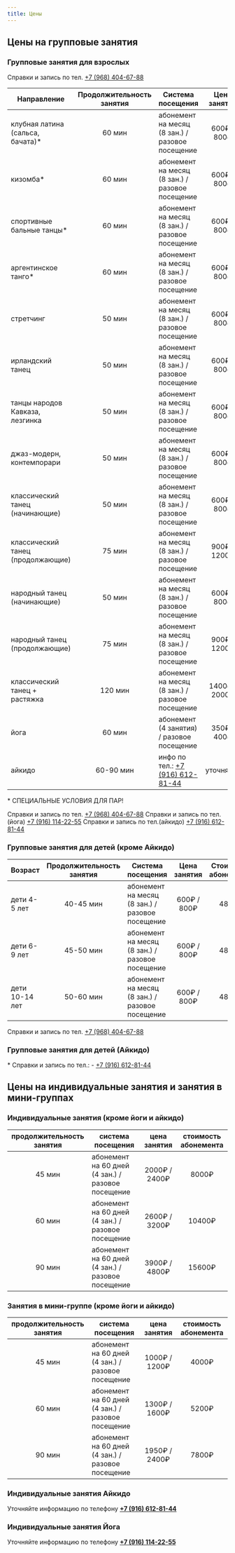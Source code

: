 ```yaml
---
title: Цены
---
```


## Цены на групповые занятия

### Групповые занятия для взрослых

Cправки и запись по тел. [+7 (968) 404-67-88](tel://+79684046788)

| Направление                       | Продолжительность занятия | Система посещения                                      | Цена занятия  | Стоимость абонемента |
| --------------------------------- | :-----------------------: | ------------------------------------------------------ | :-----------: | :------------------: |
| клубная латина (сальса, бачата)\* |          60 мин           | абонемент на месяц (8 зан.) / разовое посещение        |  600₽ / 800₽  |        4800₽         |
| кизомба\*                         |          60 мин           | абонемент на месяц (8 зан.) / разовое посещение        |  600₽ / 800₽  |        4800₽         |
| спортивные бальные танцы\*        |          60 мин           | абонемент на месяц (8 зан.) / разовое посещение        |  600₽ / 800₽  |        4800₽         |
| аргентинское танго\*              |          60 мин           | абонемент на месяц (8 зан.) / разовое посещение        |  600₽ / 800₽  |        4800₽         |
| стретчинг                         |          50 мин           | абонемент на месяц (8 зан.) / разовое посещение        |  600₽ / 800₽  |        4800₽         |
| ирландский танец                  |          50 мин           | абонемент на месяц (8 зан.) / разовое посещение        |  600₽ / 800₽  |        4800₽         |
| танцы народов Кавказа, лезгинка   |          50 мин           | абонемент на месяц (8 зан.) / разовое посещение        |  600₽ / 800₽  |        4800₽         |
| джаз-модерн, контемпорари         |          50 мин           | абонемент на месяц (8 зан.) / разовое посещение        |  600₽ / 800₽  |        4800₽         |
| классический танец (начинающие)   |          50 мин           | абонемент на месяц (8 зан.) / разовое посещение        |  600₽ / 800₽  |        4800₽         |
| классический танец (продолжающие) |          75 мин           | абонемент на месяц (8 зан.) / разовое посещение        | 900₽ / 1200₽  |        7200₽         |
| народный танец (начинающие)       |          50 мин           | абонемент на месяц (8 зан.) / разовое посещение        |  600₽ / 800₽  |        4800₽         |
| народный танец (продолжающие)     |          75 мин           | абонемент на месяц (8 зан.) / разовое посещение        | 900₽ / 1200₽  |        7200₽         |
| классический танец + растяжка     |          120 мин          | абонемент на месяц (8 зан.) / разовое посещение        | 1400₽ / 2000₽ |        11200₽        |
| йога                              |          60 мин           | абонемент (4 занятия) / разовое посещение              |  350₽ / 400₽  |        1500₽         |
| айкидо                            |         60-90 мин         | инфо по тел.: [+7 (916) 612-81-44](tel://+79166128144) |   уточняйте   |      уточняйте       |

\* СПЕЦИАЛЬНЫЕ УСЛОВИЯ ДЛЯ ПАР!

Cправки и запись по тел. [+7 (968) 404-67-88](tel://+79684046788)
Cправки и запись по тел.(йога) [+7 (916) 114-22-55](tel://+79161142255)
Cправки и запись по тел.(айкидо) [+7 (916) 612-81-44](tel://+79166128144)

### Групповые занятия для детей (кроме Айкидо)

| Возраст        | Продолжительность занятия | Система посещения                               | Цена занятия | Стоимость абонемента |
| -------------- | :-----------------------: | ----------------------------------------------- | :----------: | :------------------: |
| дети 4-5 лет   |         40-45 мин         | абонемент на месяц (8 зан.) / разовое посещение | 600₽ / 800₽  |        4800₽         |
| дети 6-9 лет   |         45-50 мин         | абонемент на месяц (8 зан.) / разовое посещение | 600₽ / 800₽  |        4800₽         |
| дети 10-14 лет |         50-60 мин         | абонемент на месяц (8 зан.) / разовое посещение | 600₽ / 800₽  |        4800₽         |

Cправки и запись по тел. [+7 (968) 404-67-88](tel://+79684046788)

### Групповые занятия для детей (Айкидо)

\* Справки и запись по тел.: - [+7 (916) 612-81-44](tel://+79166128144)

## Цены на индивидуальные занятия и занятия в мини-группах

### Индивидуальные занятия (кроме йоги и айкидо)

| продолжительность занятия | система посещения                                 | цена занятия  | стоимость абонемента |
| :-----------------------: | ------------------------------------------------- | :-----------: | :------------------: |
|          45 мин           | абонемент на 60 дней (4 зан.) / разовое посещение | 2000₽ / 2400₽ |        8000₽         |
|          60 мин           | абонемент на 60 дней (4 зан.) / разовое посещение | 2600₽ / 3200₽ |        10400₽        |
|          90 мин           | абонемент на 60 дней (4 зан.) / разовое посещение | 3900₽ / 4800₽ |        15600₽        |

### Занятия в мини-группе (кроме йоги и айкидо)

| продолжительность занятия | система посещения                                 | цена занятия  | стоимость абонемента |
| :-----------------------: | ------------------------------------------------- | :-----------: | :------------------: |
|          45 мин           | абонемент на 60 дней (4 зан.) / разовое посещение | 1000₽ / 1200₽ |        4000₽         |
|          60 мин           | абонемент на 60 дней (4 зан.) / разовое посещение | 1300₽ / 1600₽ |        5200₽         |
|          90 мин           | абонемент на 60 дней (4 зан.) / разовое посещение | 1950₽ / 2400₽ |        7800₽         |

### Индивидуальные занятия Айкидо

Уточняйте информацию по телефону
**[+7 (916) 612-81-44](tel://+79166128144)**

### Индивидуальные занятия Йога

Уточняйте информацию по телефону
**[+7 (916) 114-22-55](tel://+79161142255)**
